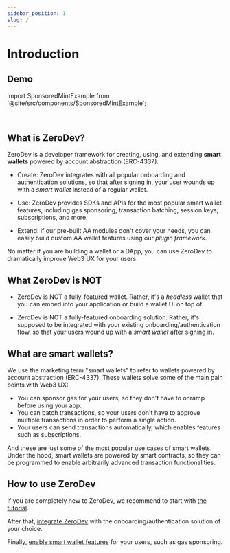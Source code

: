 ```yaml
---
sidebar_position: 1
slug: /
---
```


# Introduction

## Demo

import SponsoredMintExample from '@site/src/components/SponsoredMintExample';

<SponsoredMintExample label="Try ZeroDev" />

<br/>

## What is ZeroDev?

ZeroDev is a developer framework for creating, using, and extending **smart wallets** powered by account abstraction (ERC-4337).

- Create: ZeroDev integrates with all popular onboarding and authentication solutions, so that after signing in, your user wounds up with a *smart wallet* instead of a regular wallet.

- Use: ZeroDev provides SDKs and APIs for the most popular smart wallet features, including gas sponsoring, transaction batching, session keys, subscriptions, and more.

- Extend: if our pre-built AA modules don't cover your needs, you can easily build custom AA wallet features using our *plugin framework*.

No matter if you are building a wallet or a DApp, you can use ZeroDev to dramatically improve Web3 UX for your users.

## What ZeroDev is NOT

- ZeroDev is NOT a fully-featured wallet.  Rather, it's a *headless* wallet that you can embed into your application or build a wallet UI on top of.

- ZeroDev is NOT a fully-featured onboarding solution.  Rather, it's supposed to be integrated with your existing onboarding/authentication flow, so that your users wound up with a *smart wallet* after signing in.

## What are smart wallets?

We use the marketing term "smart wallets" to refer to wallets powered by account abstraction (ERC-4337).  These wallets solve some of the main pain points with Web3 UX:

- You can sponsor gas for your users, so they don't have to onramp before using your app.
- You can batch transactions, so your users don't have to approve multiple transactions in order to perform a single action.
- Your users can send transactions automatically, which enables features such as subscriptions.

And these are just some of the most popular use cases of smart wallets.  Under the hood, smart wallets are powered by smart contracts, so they can be programmed to enable arbitrarily advanced transaction functionalities.

## How to use ZeroDev

If you are completely new to ZeroDev, we recommend to start with [the tutorial](/getting-started).

After that, [integrate ZeroDev](/create-wallets/overview) with the onboarding/authentication solution of your choice.

Finally, [enable smart wallet features](/use-wallets/overview) for your users, such as gas sponsoring.